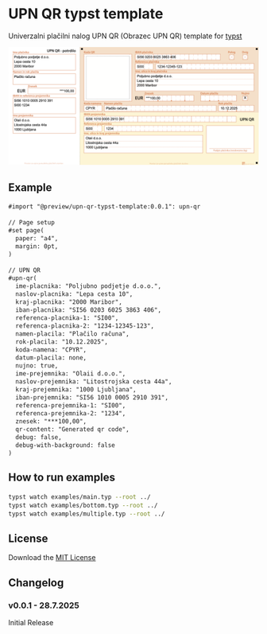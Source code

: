 # UPN QR typst template

Univerzalni plačilni nalog UPN QR (Obrazec UPN QR) template for [typst](https://typst.app/docs/)

![Preview](thumbnail.png)

## Example

```typ
#import "@preview/upn-qr-typst-template:0.0.1": upn-qr

// Page setup
#set page(
  paper: "a4",
  margin: 0pt,
)

// UPN QR
#upn-qr(
  ime-placnika: "Poljubno podjetje d.o.o.",
  naslov-placnika: "Lepa cesta 10",
  kraj-placnika: "2000 Maribor",
  iban-placnika: "SI56 0203 6025 3863 406",
  referenca-placnika-1: "SI00",
  referenca-placnika-2: "1234-12345-123",
  namen-placila: "Plačilo računa",
  rok-placila: "10.12.2025",
  koda-namena: "CPYR",
  datum-placila: none,
  nujno: true,
  ime-prejemnika: "Olaii d.o.o.",
  naslov-prejemnika: "Litostrojska cesta 44a",
  kraj-prejemnika: "1000 Ljubljana",
  iban-prejemnika: "SI56 1010 0005 2910 391",
  referenca-prejemnika-1: "SI00",
  referenca-prejemnika-2: "1234",
  znesek: "***100,00",
  qr-content: "Generated qr code",
  debug: false,
  debug-with-background: false
)
```

## How to run examples

```bash
typst watch examples/main.typ --root ../
typst watch examples/bottom.typ --root ../
typst watch examples/multiple.typ --root ../
```

## License

Download the [MIT License](https://github.com/Olaii/upn-qr-typst-template/blob/main/LICENSE)

## Changelog

### **v0.0.1** - 28.7.2025

Initial Release
